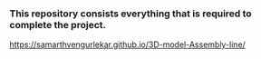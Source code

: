 ### This repository consists everything that is required to complete the project.
https://samarthvengurlekar.github.io/3D-model-Assembly-line/
